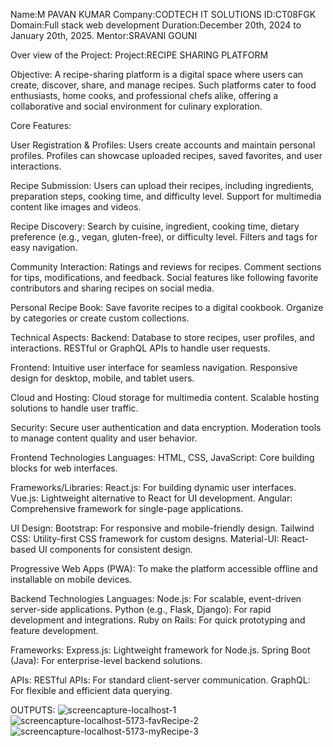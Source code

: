 Name:M PAVAN KUMAR
Company:CODTECH IT SOLUTIONS
ID:CT08FGK
Domain:Full stack web development
Duration:December 20th, 2024 to January 20th, 2025.
Mentor:SRAVANI GOUNI

Over view of the Project:
Project:RECIPE SHARING PLATFORM

Objective:
A recipe-sharing platform is a digital space where users can create, discover, share, and manage recipes. Such platforms cater to food enthusiasts, home cooks, and professional chefs alike, offering a collaborative and social environment for culinary exploration. 

Core Features:

User Registration & Profiles:
Users create accounts and maintain personal profiles.
Profiles can showcase uploaded recipes, saved favorites, and user interactions.

Recipe Submission:
Users can upload their recipes, including ingredients, preparation steps, cooking time, and difficulty level.
Support for multimedia content like images and videos.

Recipe Discovery:
Search by cuisine, ingredient, cooking time, dietary preference (e.g., vegan, gluten-free), or difficulty level.
Filters and tags for easy navigation.

Community Interaction:
Ratings and reviews for recipes.
Comment sections for tips, modifications, and feedback.
Social features like following favorite contributors and sharing recipes on social media.

Personal Recipe Book:
Save favorite recipes to a digital cookbook.
Organize by categories or create custom collections.

Technical Aspects:
Backend:
Database to store recipes, user profiles, and interactions.
RESTful or GraphQL APIs to handle user requests.

Frontend:
Intuitive user interface for seamless navigation.
Responsive design for desktop, mobile, and tablet users.

Cloud and Hosting:
Cloud storage for multimedia content.
Scalable hosting solutions to handle user traffic.

Security:
Secure user authentication and data encryption.
Moderation tools to manage content quality and user behavior.


Frontend Technologies
Languages:
HTML, CSS, JavaScript: Core building blocks for web interfaces.

Frameworks/Libraries:
React.js: For building dynamic user interfaces.
Vue.js: Lightweight alternative to React for UI development.
Angular: Comprehensive framework for single-page applications.

UI Design:
Bootstrap: For responsive and mobile-friendly design.
Tailwind CSS: Utility-first CSS framework for custom designs.
Material-UI: React-based UI components for consistent design.

Progressive Web Apps (PWA):
To make the platform accessible offline and installable on mobile devices.


Backend Technologies
Languages:
Node.js: For scalable, event-driven server-side applications.
Python (e.g., Flask, Django): For rapid development and integrations.
Ruby on Rails: For quick prototyping and feature development.

Frameworks:
Express.js: Lightweight framework for Node.js.
Spring Boot (Java): For enterprise-level backend solutions.

APIs:
RESTful APIs: For standard client-server communication.
GraphQL: For flexible and efficient data querying.


OUTPUTS:
![screencapture-localhost-1](https://github.com/user-attachments/assets/a94d3360-b162-4574-a99c-5cdece0c5a32)
![screencapture-localhost-5173-favRecipe-2](https://github.com/user-attachments/assets/655fdfa4-2f0e-4f0b-b5ca-5dc88360e14b)
![screencapture-localhost-5173-myRecipe-3](https://github.com/user-attachments/assets/92dad3bd-fecb-485f-8b66-ceb800504940)







